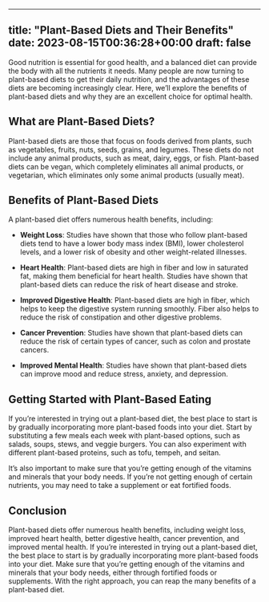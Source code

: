 
---
title: "Plant-Based Diets and Their Benefits"
date: 2023-08-15T00:36:28+00:00
draft: false
---

Good nutrition is essential for good health, and a balanced diet can provide the body with all the nutrients it needs. Many people are now turning to plant-based diets to get their daily nutrition, and the advantages of these diets are becoming increasingly clear. Here, we’ll explore the benefits of plant-based diets and why they are an excellent choice for optimal health.

## What are Plant-Based Diets?

Plant-based diets are those that focus on foods derived from plants, such as vegetables, fruits, nuts, seeds, grains, and legumes. These diets do not include any animal products, such as meat, dairy, eggs, or fish. Plant-based diets can be vegan, which completely eliminates all animal products, or vegetarian, which eliminates only some animal products (usually meat).

## Benefits of Plant-Based Diets

A plant-based diet offers numerous health benefits, including:

- **Weight Loss**: Studies have shown that those who follow plant-based diets tend to have a lower body mass index (BMI), lower cholesterol levels, and a lower risk of obesity and other weight-related illnesses.

- **Heart Health**: Plant-based diets are high in fiber and low in saturated fat, making them beneficial for heart health. Studies have shown that plant-based diets can reduce the risk of heart disease and stroke.

- **Improved Digestive Health**: Plant-based diets are high in fiber, which helps to keep the digestive system running smoothly. Fiber also helps to reduce the risk of constipation and other digestive problems.

- **Cancer Prevention**: Studies have shown that plant-based diets can reduce the risk of certain types of cancer, such as colon and prostate cancers.

- **Improved Mental Health**: Studies have shown that plant-based diets can improve mood and reduce stress, anxiety, and depression.

## Getting Started with Plant-Based Eating

If you’re interested in trying out a plant-based diet, the best place to start is by gradually incorporating more plant-based foods into your diet. Start by substituting a few meals each week with plant-based options, such as salads, soups, stews, and veggie burgers. You can also experiment with different plant-based proteins, such as tofu, tempeh, and seitan.

It’s also important to make sure that you’re getting enough of the vitamins and minerals that your body needs. If you’re not getting enough of certain nutrients, you may need to take a supplement or eat fortified foods.

## Conclusion

Plant-based diets offer numerous health benefits, including weight loss, improved heart health, better digestive health, cancer prevention, and improved mental health. If you’re interested in trying out a plant-based diet, the best place to start is by gradually incorporating more plant-based foods into your diet. Make sure that you’re getting enough of the vitamins and minerals that your body needs, either through fortified foods or supplements. With the right approach, you can reap the many benefits of a plant-based diet.